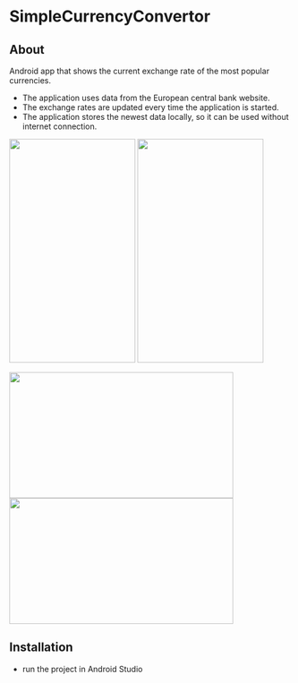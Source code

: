 # SimpleCurrencyConvertor
## About
Android app that shows the current exchange rate of the most popular currencies. 
 - The application uses data from the European central bank website.
 - The exchange rates are updated every time the application is started.
 - The application stores the newest data locally, so it can be used without internet connection.
 
<img src="https://cloud.githubusercontent.com/assets/22866739/26285840/4dbfd996-3e60-11e7-8f35-ad79504c7b37.png" width="225px" height="400px" />  <img src="https://cloud.githubusercontent.com/assets/22866739/26285857/a9dcab28-3e60-11e7-82fc-f397578eab45.png" width="225px" height="400px" />

<img src="https://cloud.githubusercontent.com/assets/22866739/26285843/4df605fc-3e60-11e7-811e-ea175c246f8a.png" width="400px" height="225px" />
<img src="(https://cloud.githubusercontent.com/assets/22866739/26285841/4dc10280-3e60-11e7-82f5-3c568c9009d2.png" width="400px" height="225px" />

## Installation

- run the project in Android Studio
